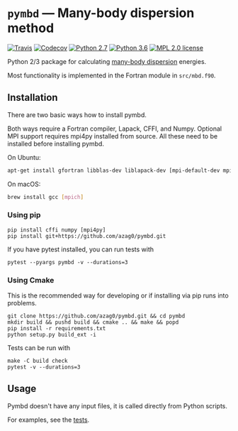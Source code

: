 # `pymbd` — Many-body dispersion method


[![Travis](https://img.shields.io/travis/azag0/pymbd.svg)](https://travis-ci.org/azag0/pymbd)
[![Codecov](https://img.shields.io/codecov/c/github/azag0/pymbd.svg)](https://codecov.io/gh/azag0/pymbd)
[![Python 2.7](https://img.shields.io/badge/Python-2.7-blue.svg)]()
[![Python 3.6](https://img.shields.io/badge/Python-3.6-blue.svg)]()
[![MPL 2.0 license](https://img.shields.io/github/license/azag0/pymbd.svg)](https://github.com/azag0/pymbd/blob/master/LICENSE)

Python 2/3 package for calculating [many-body dispersion](http://dx.doi.org/10.1063/1.4865104) energies.

Most functionality is implemented in the Fortran module in `src/mbd.f90`.

## Installation

There are two basic ways how to install pymbd.

Both ways require a Fortran compiler, Lapack, CFFI, and Numpy. Optional MPI support requires mpi4py installed from source. All these need to be installed before installing pymbd.

On Ubuntu:

```bash
apt-get install gfortran libblas-dev liblapack-dev [mpi-default-dev mpi-default-bin]
```

On macOS:

```bash
brew install gcc [mpich]
```

### Using pip

```
pip install cffi numpy [mpi4py]
pip install git+https://github.com/azag0/pymbd.git
```

If you have pytest installed, you can run tests with

```
pytest --pyargs pymbd -v --durations=3
```

### Using Cmake

This is the recommended way for developing or if installing via pip runs into problems.

```
git clone https://github.com/azag0/pymbd.git && cd pymbd
mkdir build && pushd build && cmake .. && make && popd
pip install -r requirements.txt
python setup.py build_ext -i
```

Tests can be run with

```
make -C build check
pytest -v --durations=3
```

## Usage

Pymbd doesn't have any input files, it is called directly from Python scripts. 

For examples, see the [tests](https://github.com/azag0/pymbd/blob/master/pymbd/test_pymbd.py).
